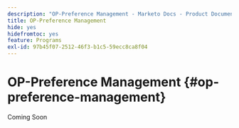 ```yaml
---
description: "OP-Preference Management - Marketo Docs - Product Documentation"
title: OP-Preference Management
hide: yes
hidefromtoc: yes
feature: Programs
exl-id: 97b45f07-2512-46f3-b1c5-59ecc8ca8f04
---
```

# OP-Preference Management {#op-preference-management}

Coming Soon
